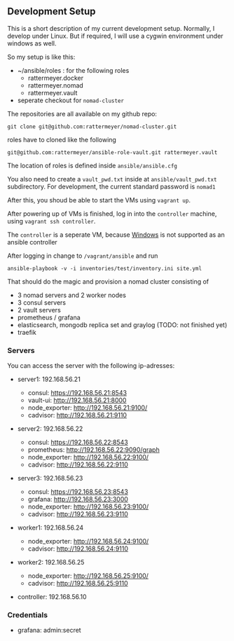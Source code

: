 ## Development Setup

This is a short description of my current development setup.
Normally, I develop under Linux. But if required, I will use a cygwin
environment under windows as well.

So my setup is like this:

* ~/ansible/roles : for the following roles
  * rattermeyer.docker
  * rattermeyer.nomad
  * rattermeyer.vault
* seperate checkout for `nomad-cluster`

The repositories are all available on my github repo:

`git clone git@github.com:rattermeyer/nomad-cluster.git`

roles have to cloned like the following

`git@github.com:rattermeyer/ansible-role-vault.git rattermeyer.vault`

The location of roles is defined inside `ansible/ansible.cfg`

You also need to create a `vault_pwd.txt` inside at `ansible/vault_pwd.txt` subdirectory.
For development, the current standard password is `nomad1`

After this, you shoud be able to start the VMs using `vagrant up`.

After powering up of VMs is finished, log in into the `controller` machine, using
`vagrant ssh controller`.

The `controller` is a seperate VM, because [Windows](http://docs.ansible.com/ansible/latest/intro_windows.html#windows-support)
is not supported as an ansible controller

After logging in change to `/vagrant/ansible` and run

`ansible-playbook -v -i inventories/test/inventory.ini site.yml`

That should do the magic and provision a nomad cluster consisting of

* 3 nomad servers and 2 worker nodes
* 3 consul servers
* 2 vault servers
* prometheus / grafana
* elasticsearch, mongodb replica set and graylog (TODO: not finished yet)
* traefik

### Servers

You can access the server with the following ip-adresses:

- server1: 192.168.56.21       
  - consul: https://192.168.56.21:8543   
  - vault-ui: http://192.168.56.21:8000      
  - node_exporter: http://192.168.56.21:9100/   
  - cadvisor: http://192.168.56.21:9110

- server2: 192.168.56.22       
  - consul: https://192.168.56.22:8543  
  - prometheus: http://192.168.56.22:9090/graph       
  - node_exporter: http://192.168.56.22:9100/   
  - cadvisor: http://192.168.56.22:9110
  
- server3: 192.168.56.23       
  - consul: https://192.168.56.23:8543  
  - grafana: http://192.168.56.23:3000       
  - node_exporter: http://192.168.56.23:9100/   
  - cadvisor: http://192.168.56.23:9110

- worker1: 192.168.56.24                                                  
  - node_exporter: http://192.168.56.24:9100/   
  - cadvisor: http://192.168.56.24:9110

- worker2: 192.168.56.25                                                  
  - node_exporter: http://192.168.56.25:9100/   
  - cadvisor: http://192.168.56.25:9110

- controller: 192.168.56.10

### Credentials
 
- grafana: admin:secret
 